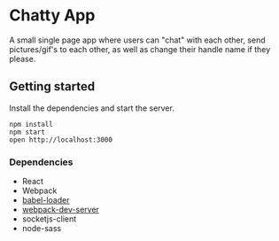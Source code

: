 Chatty App
=====================

A small single page app where users can "chat" with each other, send pictures/gif's to each other, as well as change their handle name if they please.


## Getting started

Install the dependencies and start the server.

```
npm install
npm start
open http://localhost:3000
```

### Dependencies

* React
* Webpack
* [babel-loader](https://github.com/babel/babel-loader)
* [webpack-dev-server](https://github.com/webpack/webpack-dev-server)
* socketjs-client
* node-sass


